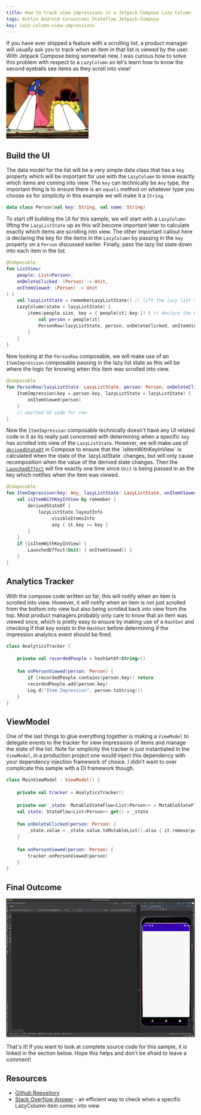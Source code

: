 ```yaml
---
title: How to track view impressions in a Jetpack Compose Lazy Column
tags: Kotlin Android Coroutines StateFlow Jetpack-Compose
key: lazy-column-view-impressions
---
```


If you have ever shipped a feature with a scrolling list, a product manager will usually ask you to track when an item in that list is viewed by the user. With Jetpack Compose being somewhat new, I was curious how to solve this problem with respect to a `LazyColumn` so let's learn how to know the second eyeballs see items as they scroll into view!

![](/assets/images/spongebob-eyes.gif)

<!--more-->

## Build the UI 

The data model for the list will be a very simple data class that has a `key` property which will be important for use with the `LazyColumn` to know exactly which items are coming into view. The `key` can technically be `Any` type, the important thing is to ensure there is an `equals` method on whatever type you choose so for simplicity in this example we will make it a `String`. 

```kotlin
data class Person(val key: String, val name: String)
```

To start off building the UI for this sample, we will start with a `LazyColumn` lifting the `LazyListState` up as this will become important later to calculate exactly which items are scrolling into view. The other important callout here is declaring the key for the items in the `LazyColumn` by passing in the `key` property on a `Person` discussed earlier. Finally, pass the lazy list state down into each item in the list. 

```kotlin
@Composable
fun ListView(
    people: List<Person>,
    onDeleteClicked: (Person) -> Unit,
    onItemViewed: (Person) -> Unit
) {
    val lazyListState = rememberLazyListState() // lift the lazy list state
    LazyColumn(state = lazyListState) {
        items(people.size, key = { people[it].key }) { // declare the key for item
            val person = people[it]
            PersonRow(lazyListState, person, onDeleteClicked, onItemViewed) // pass lazy list state into item
        }
    }
}
```

Now looking at the `PersonRow` composable, we will make use of an `ItemImpression` composable passing in the lazy list state as this will be where the logic for knowing when this item was scrolled into view. 

```kotlin
@Composable
fun PersonRow(lazyListState: LazyListState, person: Person, onDeleteClicked: (Person) -> Unit, onItemViewed: (Person) -> Unit) {
    ItemImpression(key = person.key, lazyListState = lazyListState) {
        onItemViewed(person)
    }
    // omitted UI code for row 
}
```

Now the `ItemImpression` composable technically doesn't have any UI related code in it as its really just concerned with determining when a specific `key` has scrolled into view of the `LazyListState`. However, we will make use of [`derivedStateOf`](https://developer.android.com/reference/kotlin/androidx/compose/runtime/package-summary#derivedStateOf(kotlin.Function0)) in Compose to ensure that the `isItemWithKeyInView` is calculated when the state of the `lazyListState` changes, but will only cause recomposition when the value of the derived state changes. Then the [`LaunchedEffect`](https://developer.android.com/jetpack/compose/side-effects#launchedeffect) will fire exactly one time since `Unit` is being passed in as the key which notifies when the item was viewed. 

```kotlin
@Composable
fun ItemImpression(key: Any, lazyListState: LazyListState, onItemViewed: () -> Unit) {
    val isItemWithKeyInView by remember {
        derivedStateOf {
            lazyListState.layoutInfo
                .visibleItemsInfo
                .any { it.key == key }
        }
    }
    if (isItemWithKeyInView) {
        LaunchedEffect(Unit) { onItemViewed() }
    }
}
```

## Analytics Tracker 

With the compose code written so far, this will notify when an item is scrolled into view. However, it will notify when an item is not just scrolled from the bottom into view but also being scrolled back into view from the top. Most product managers probably only care to know that an item was viewed once, which is pretty easy to ensure by making use of a `HashSet` and checking if that key exists in the `HashSet` before determining if the impression analytics event should be fired. 

```kotlin
class AnalyticsTracker {

    private val recordedPeople = hashSetOf<String>()

    fun onPersonViewed(person: Person) {
        if (recordedPeople.contains(person.key)) return
        recordedPeople.add(person.key)
        Log.d("Item Impression", person.toString())
    }
}
```

## ViewModel

One of the last things to glue everything together is making a `ViewModel` to delegate events to the tracker for view impressions of items and manage the state of the list. Note for simplicity the tracker is just instantiated in the `ViewModel`, in a production project one would inject this dependency with your dependency injection framework of choice. I didn't want to over complicate this sample with a DI framework though. 

```kotlin
class MainViewModel : ViewModel() {

    private val tracker = AnalyticsTracker()

    private var _state: MutableStateFlow<List<Person>> = MutableStateFlow(people)
    val state: StateFlow<List<Person>> get() = _state

    fun onDeleteClicked(person: Person) {
        _state.value = _state.value.toMutableList().also { it.remove(person) }
    }

    fun onPersonViewed(person: Person) {
        tracker.onPersonViewed(person)
    }
}
```

## Final Outcome 

![](/assets/images/lazy-column-view.gif)

That's it! If you want to look at complete source code for this sample, it is linked in the section below. Hope this helps and don't be afraid to leave a comment!

## Resources 

* [Github Repository](https://github.com/plusmobileapps/lazycolumn-view-impressions)
* [Stack Overflow Answer](https://stackoverflow.com/a/70951303/7900721) - an efficient way to check when a specific LazyColumn item comes into view